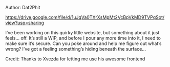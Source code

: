 Author: Dat2Phit

https://drive.google.com/file/d/1uJqVa0TXrXsMpMt2VcBpVkMD9TVPqSot/view?usp=sharing

I’ve been working on this quirky little website, but something about it just feels... off. It’s still a WIP, and before I pour any more time into it, I need to make sure it’s secure. Can you poke around and help me figure out what’s wrong? I’ve got a feeling something’s hiding beneath the surface...

Credit: Thanks to Xvezda for letting me use his awesome frontend
